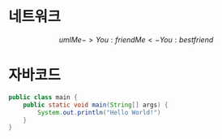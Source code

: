 # 네트워크
$$uml
Me -> You: friend
Me <- You: best friend
$$


# 자바코드
```java
public class main {
    public static void main(String[] args) {
        System.out.println("Hello World!")
    }
}
```
